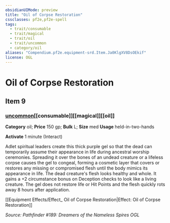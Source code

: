 ```yaml
---
obsidianUIMode: preview
title: "Oil of Corpse Restoration"
cssclasses: pf2e,pf2e-spell
tags:
  - trait/consumable
  - trait/magical
  - trait/oil
  - trait/uncommon
  - category/oil
aliases: "Compendium.pf2e.equipment-srd.Item.Ja0KlgXV8DsOEkif"
license: OGL
---
```

# Oil of Corpse Restoration
## Item 9
### [uncommon](uncommon "Uncommon Rarity Trait")[[consumable]][[magical]][[oil]]

**Category** oil; 
**Price** 150 gp; 
**Bulk** L; **Size** med
**Usage** held-in-two-hands

**Activate** 1 minute (Interact)

Adlet spiritual leaders create this thick purple gel so that the dead can temporarily assume their appearance in life during ancestral worship ceremonies. Spreading it over the bones of an undead creature or a lifeless corpse causes the gel to congeal, forming a cosmetic layer that covers or restores any missing or compromised flesh until the body mimics its appearance in life. The dead creature's flesh looks healthy and whole. It gains a +2 circumstance bonus on Deception checks to look like a living creature. The gel does not restore life or Hit Points and the flesh quickly rots away 8 hours after application.

[[Equipment Effects/Effect_ Oil of Corpse Restoration|Effect: Oil of Corpse Restoration]]

*Source: Pathfinder #189: Dreamers of the Nameless Spires*
*OGL*